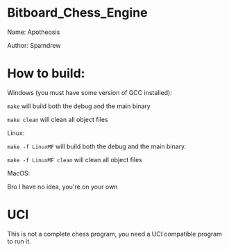 # Bitboard_Chess_Engine
Name: Apotheosis

Author: Spamdrew

# How to build:
Windows (you must have some version of GCC installed):

`make` will build both the debug and the main binary

`make clean` will clean all object files
  
Linux: 

`make -f LinuxMF` will build both the debug and the main binary.

`make -f LinuxMF clean` will clean all object files
  
MacOS:

Bro I have no idea, you're on your own

# UCI
This is not a complete chess program, you need a UCI compatible program to run it.
